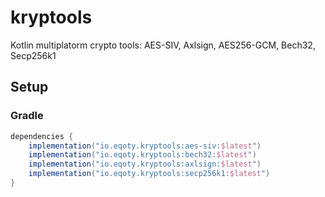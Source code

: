 # kryptools

Kotlin multiplatorm crypto tools: AES-SIV, Axlsign, AES256-GCM, Bech32, Secp256k1


## Setup

### Gradle
```gradle
dependencies {
    implementation("io.eqoty.kryptools:aes-siv:$latest")
    implementation("io.eqoty.kryptools:bech32:$latest")
    implementation("io.eqoty.kryptools:axlsign:$latest")
    implementation("io.eqoty.kryptools:secp256k1:$latest")
}
```
